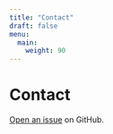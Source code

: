 ```yaml
---
title: "Contact"
draft: false
menu:
  main:
    weight: 90
---
```


# Contact

[Open an issue](https://github.com/adamegorka/hugo-mock-landing-page-autodeployed/issues/new) on GitHub.
